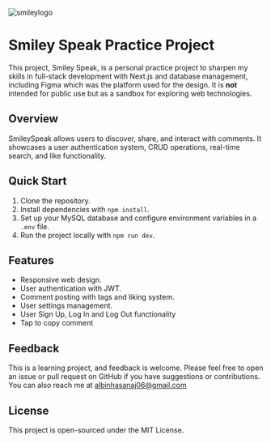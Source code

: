 ![smileylogo](https://github.com/PoorGenius/SmileySpeak/assets/50839092/c15457b9-04a0-4a82-af95-edc2cbc1a5f8)
# Smiley Speak Practice Project
 
This project, Smiley Speak, is a personal practice project to sharpen my skills in full-stack development with Next.js and database management, including Figma which was the platform used for the design. It is **not** intended for public use but as a sandbox for exploring web technologies.

## Overview

SmileySpeak allows users to discover, share, and interact with comments. It showcases a user authentication system, CRUD operations, real-time search, and like functionality.

## Quick Start

1. Clone the repository.
2. Install dependencies with `npm install`.
3. Set up your MySQL database and configure environment variables in a `.env` file.
4. Run the project locally with `npm run dev`.

## Features

- Responsive web design.
- User authentication with JWT.
- Comment posting with tags and liking system.
- User settings management.
- User Sign Up, Log In and Log Out functionality
- Tap to copy comment

## Feedback

This is a learning project, and feedback is welcome. Please feel free to open an issue or pull request on GitHub if you have suggestions or contributions. You can also reach me at [albinhasanaj06@gmail.com](albinhasanaj06@gmail.com)

## License

This project is open-sourced under the MIT License.
